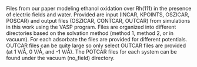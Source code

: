 Files from our paper modeling ethanol oxidation over Rh(111) in the presence of electric fields and water.
Provided are input (INCAR, KPOINTS, OSZICAR, POSCAR) and output files (OSZICAR, CONTCAR, OUTCAR) from simulations in this work using the VASP program.
Files are organized into different directories based on the solvation method (method 1, method 2, or in vacuum). For each adsorbate the files are provided for different potentials.
OUTCAR files can be quite large so only select OUTCAR files are provided (at 1 V/Å, 0 V/Å, and -1 V/Å). The POTCAR files for each system can be found under the vacuum (no_field) directory.

